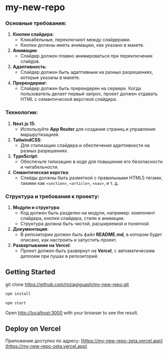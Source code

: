 # my-new-repo

### Основные требования:

1. **Кнопки слайдера**:
    - Кликабельные, переключают между слайдерами.
    - Кнопки должны иметь анимацию, как указано в макете.
2. **Анимации**:
    - Слайдер должен плавно анимироваться при переключении слайдов.
3. **Адаптивность**:
    - Слайдер должен быть адаптивным на разных разрешениях, которые указаны в макете.
4. **Пререндеринг**:
    - Слайдер должен быть пререндерен на сервере. Когда пользователь делает первый запрос, проект должен отдавать HTML с семантической версткой слайдера.

### Технологии:

1. **Next.js 15**:
    - Используйте **App Router** для создания страниц и управления маршрутизацией.
2. **TailwindCSS**:
    - Для стилизации слайдера и обеспечения адаптивности на разных разрешениях.
3. **TypeScript**:
    - Обеспечьте типизацию в коде для повышения его безопасности и читабельности.
4. **Семантическая верстка**:
    - Слайды должны быть разметкой с правильными HTML5 тегами, такими как `<section>`, `<article>`, `<nav>`, и т. д.

### Структура и требования к проекту:

1. **Модули и структура**:
    - Код должен быть разделен на модули, например: компонент слайдера, кнопки слайдера, стили и анимации.
    - Структура должна быть чистой, расширяемой и понятной.
2. **Документация**:
    - В репозитории должен быть файл **README.md**, в котором будет описано, как настроить и запустить проект.
3. **Развертывание на Vercel**:
    - Проект должен быть развернут на **Vercel**, с автоматическим деплоем при пушах в репозиторий.

## Getting Started
git clone https://github.com/mziagiguash/my-new-repo.git


```bash
npm install

npm start

```

Open [http://localhost:3000](http://localhost:3000) with your browser to see the result.


## Deploy on Vercel

Приложение доступно по адресу: [https://my-new-repo-zeta.vercel.app](https://my-new-repo-zeta.vercel.app)
